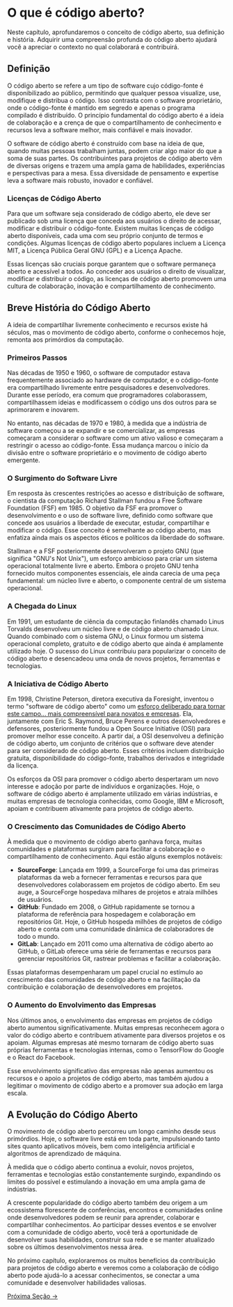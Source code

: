 # O que é código aberto?

Neste capítulo, aprofundaremos o conceito de código aberto, sua definição e história. Adquirir uma compreensão profunda do código aberto ajudará você a apreciar o contexto no qual colaborará e contribuirá.

## Definição

O código aberto se refere a um tipo de software cujo código-fonte é disponibilizado ao público, permitindo que qualquer pessoa visualize, use, modifique e distribua o código. Isso contrasta com o software proprietário, onde o código-fonte é mantido em segredo e apenas o programa compilado é distribuído. O princípio fundamental do código aberto é a ideia de colaboração e a crença de que o compartilhamento de conhecimento e recursos leva a software melhor, mais confiável e mais inovador.

O software de código aberto é construído com base na ideia de que, quando muitas pessoas trabalham juntas, podem criar algo maior do que a soma de suas partes. Os contribuintes para projetos de código aberto vêm de diversas origens e trazem uma ampla gama de habilidades, experiências e perspectivas para a mesa. Essa diversidade de pensamento e expertise leva a software mais robusto, inovador e confiável.

### Licenças de Código Aberto

Para que um software seja considerado de código aberto, ele deve ser publicado sob uma licença que conceda aos usuários o direito de acessar, modificar e distribuir o código-fonte. Existem muitas licenças de código aberto disponíveis, cada uma com seu próprio conjunto de termos e condições. Algumas licenças de código aberto populares incluem a Licença MIT, a Licença Pública Geral GNU (GPL) e a Licença Apache.

Essas licenças são cruciais porque garantem que o software permaneça aberto e acessível a todos. Ao conceder aos usuários o direito de visualizar, modificar e distribuir o código, as licenças de código aberto promovem uma cultura de colaboração, inovação e compartilhamento de conhecimento.

## Breve História do Código Aberto

A ideia de compartilhar livremente conhecimento e recursos existe há séculos, mas o movimento de código aberto, conforme o conhecemos hoje, remonta aos primórdios da computação.

### Primeiros Passos

Nas décadas de 1950 e 1960, o software de computador estava frequentemente associado ao hardware de computador, e o código-fonte era compartilhado livremente entre pesquisadores e desenvolvedores. Durante esse período, era comum que programadores colaborassem, compartilhassem ideias e modificassem o código uns dos outros para se aprimorarem e inovarem.

No entanto, nas décadas de 1970 e 1980, à medida que a indústria de software começou a se expandir e se comercializar, as empresas começaram a considerar o software como um ativo valioso e começaram a restringir o acesso ao código-fonte. Essa mudança marcou o início da divisão entre o software proprietário e o movimento de código aberto emergente.

### O Surgimento do Software Livre

Em resposta às crescentes restrições ao acesso e distribuição de software, o cientista da computação Richard Stallman fundou a Free Software Foundation (FSF) em 1985. O objetivo da FSF era promover o desenvolvimento e o uso de software livre, definido como software que concede aos usuários a liberdade de executar, estudar, compartilhar e modificar o código. Esse conceito é semelhante ao código aberto, mas enfatiza ainda mais os aspectos éticos e políticos da liberdade do software.

Stallman e a FSF posteriormente desenvolveram o projeto GNU (que significa "GNU's Not Unix"), um esforço ambicioso para criar um sistema operacional totalmente livre e aberto. Embora o projeto GNU tenha fornecido muitos componentes essenciais, ele ainda carecia de uma peça fundamental: um núcleo livre e aberto, o componente central de um sistema operacional.

### A Chegada do Linux

Em 1991, um estudante de ciência da computação finlandês chamado Linus Torvalds desenvolveu um núcleo livre e de código aberto chamado Linux. Quando combinado com o sistema GNU, o Linux formou um sistema operacional completo, gratuito e de código aberto que ainda é amplamente utilizado hoje. O sucesso do Linux contribuiu para popularizar o conceito de código aberto e desencadeou uma onda de novos projetos, ferramentas e tecnologias.

### A Iniciativa de Código Aberto

Em 1998, Christine Peterson, diretora executiva da Foresight, inventou o termo "software de código aberto" como um [esforço deliberado para tornar este campo... mais compreensível para novatos e empresas](https://opensource.com/article/18/2/coining-term-open-source-software). Ela, juntamente com Eric S. Raymond, Bruce Perens e outros desenvolvedores e defensores, posteriormente fundou a Open Source Initiative (OSI) para promover melhor esse conceito. A partir daí, a OSI desenvolveu a definição de código aberto, um conjunto de critérios que o software deve atender para ser considerado de código aberto. Esses critérios incluem distribuição gratuita, disponibilidade do código-fonte, trabalhos derivados e integridade da licença.

Os esforços da OSI para promover o código aberto despertaram um novo interesse e adoção por parte de indivíduos e organizações. Hoje, o software de código aberto é amplamente utilizado em várias indústrias, e muitas empresas de tecnologia conhecidas, como Google, IBM e Microsoft, apoiam e contribuem ativamente para projetos de código aberto.

### O Crescimento das Comunidades de Código Aberto

À medida que o movimento de código aberto ganhava força, muitas comunidades e plataformas surgiram para facilitar a colaboração e o compartilhamento de conhecimento. Aqui estão alguns exemplos notáveis:

- **SourceForge**: Lançada em 1999, a SourceForge foi uma das primeiras plataformas da web a fornecer ferramentas e recursos para que desenvolvedores colaborassem em projetos de código aberto. Em seu auge, a SourceForge hospedava milhares de projetos e atraía milhões de usuários.
- **GitHub**: Fundado em 2008, o GitHub rapidamente se tornou a plataforma de referência para hospedagem e colaboração em repositórios Git. Hoje, o GitHub hospeda milhões de projetos de código aberto e conta com uma comunidade dinâmica de colaboradores de todo o mundo.
- **GitLab**: Lançado em 2011 como uma alternativa de código aberto ao GitHub, o GitLab oferece uma série de ferramentas e recursos para gerenciar repositórios Git, rastrear problemas e facilitar a colaboração.

Essas plataformas desempenharam um papel crucial no estímulo ao crescimento das comunidades de código aberto e na facilitação da contribuição e colaboração de desenvolvedores em projetos.

### O Aumento do Envolvimento das Empresas

Nos últimos anos, o envolvimento das empresas em projetos de código aberto aumentou significativamente. Muitas empresas reconhecem agora o valor do código aberto e contribuem ativamente para diversos projetos e os apoiam. Algumas empresas até mesmo tornaram de código aberto suas próprias ferramentas e tecnologias internas, como o TensorFlow do Google e o React do Facebook.

Esse envolvimento significativo das empresas não apenas aumentou os recursos e o apoio a projetos de código aberto, mas também ajudou a legitimar o movimento de código aberto e a promover sua adoção em larga escala.

## A Evolução do Código Aberto

O movimento de código aberto percorreu um longo caminho desde seus primórdios. Hoje, o software livre está em toda parte, impulsionando tanto sites quanto aplicativos móveis, bem como inteligência artificial e algoritmos de aprendizado de máquina.

À medida que o código aberto continua a evoluir, novos projetos, ferramentas e tecnologias estão constantemente surgindo, expandindo os limites do possível e estimulando a inovação em uma ampla gama de indústrias.

A crescente popularidade do código aberto também deu origem a um ecossistema florescente de conferências, encontros e comunidades online onde desenvolvedores podem se reunir para aprender, colaborar e compartilhar conhecimentos. Ao participar desses eventos e se envolver com a comunidade de código aberto, você terá a oportunidade de desenvolver suas habilidades, construir sua rede e se manter atualizado sobre os últimos desenvolvimentos nessa área.

No próximo capítulo, exploraremos os muitos benefícios da contribuição para projetos de código aberto e veremos como a colaboração de código aberto pode ajudá-lo a acessar conhecimentos, se conectar a uma comunidade e desenvolver habilidades valiosas.

[Próxima Seção ->](./03-por-que-codigo-aberto.md)